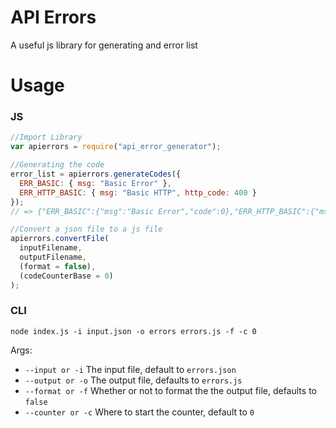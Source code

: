 # API Errors

A useful js library for generating and error list

# Usage

### JS

```js
//Import Library
var apierrors = require("api_error_generator");

//Generating the code
error_list = apierrors.generateCodes({
  ERR_BASIC: { msg: "Basic Error" },
  ERR_HTTP_BASIC: { msg: "Basic HTTP", http_code: 400 }
});
// => {"ERR_BASIC":{"msg":"Basic Error","code":0},"ERR_HTTP_BASIC":{"msg":"Basic HTTP","http_code":400,"code":1}}

//Convert a json file to a js file
apierrors.convertFile(
  inputFilename,
  outputFilename,
  (format = false),
  (codeCounterBase = 0)
);
```

### CLI

`node index.js -i input.json -o errors errors.js -f -c 0`

Args:

- `--input or -i` The input file, default to `errors.json`
- `--output or -o` The output file, defaults to `errors.js`
- `--format or -f` Whether or not to format the the output file, defaults to `false`
- `--counter or -c` Where to start the counter, default to `0`
